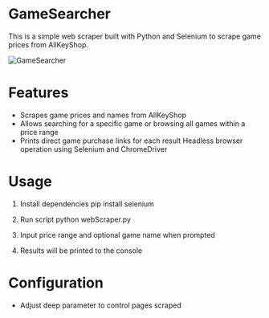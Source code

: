 # GameSearcher

This is a simple web scraper built with Python and Selenium to scrape game prices from AllKeyShop.


![GameSearcher](https://github.com/Bardolomeo/GameSearcher/assets/137307648/24091b8e-e556-436c-858d-17a023e5dac6)

# Features
- Scrapes game prices and names from AllKeyShop
- Allows searching for a specific game or browsing all games within a price range
- Prints direct game purchase links for each result
Headless browser operation using Selenium and ChromeDriver

# Usage
1. Install dependencies
pip install selenium

2. Run script
python webScraper.py

3. Input price range and optional game name when prompted

4. Results will be printed to the console

# Configuration
- Adjust deep parameter to control pages scraped
